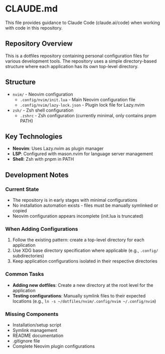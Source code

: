 # CLAUDE.md

This file provides guidance to Claude Code (claude.ai/code) when working with code in this repository.

## Repository Overview

This is a dotfiles repository containing personal configuration files for various development tools. The repository uses a simple directory-based structure where each application has its own top-level directory.

## Structure

- `nvim/` - Neovim configuration
  - `.config/nvim/init.lua` - Main Neovim configuration file
  - `.config/nvim/lazy-lock.json` - Plugin lock file for Lazy.nvim
- `zsh/` - Zsh shell configuration
  - `.zshrc` - Zsh configuration (currently minimal, only contains pnpm PATH)

## Key Technologies

- **Neovim**: Uses Lazy.nvim as plugin manager
- **LSP**: Configured with mason.nvim for language server management
- **Shell**: Zsh with pnpm in PATH

## Development Notes

### Current State
- The repository is in early stages with minimal configurations
- No installation automation exists - files must be manually symlinked or copied
- Neovim configuration appears incomplete (init.lua is truncated)

### When Adding Configurations
1. Follow the existing pattern: create a top-level directory for each application
2. Use XDG base directory specification where applicable (e.g., `.config/` subdirectories)
3. Keep application configurations isolated in their respective directories

### Common Tasks
- **Adding new dotfiles**: Create a new directory at the root level for the application
- **Testing configurations**: Manually symlink files to their expected locations (e.g., `ln -s ~/dotfiles/nvim/.config/nvim ~/.config/nvim`)

### Missing Components
- Installation/setup script
- Symlink management
- README documentation
- .gitignore file
- Complete Neovim plugin configurations